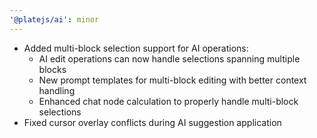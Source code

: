 ```yaml
---
'@platejs/ai': minor
---
```


- Added multi-block selection support for AI operations:
  - AI edit operations can now handle selections spanning multiple blocks
  - New prompt templates for multi-block editing with better context handling
  - Enhanced chat node calculation to properly handle multi-block selections
- Fixed cursor overlay conflicts during AI suggestion application